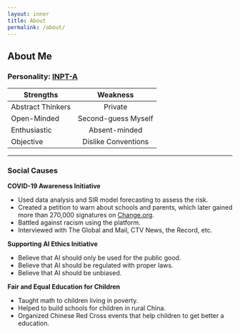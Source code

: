 ```yaml
---
layout: inner
title: About
permalink: /about/
---
```


## About Me

### Personality: [INPT-A](https://www.16personalities.com/profiles/142e9ccb7ed1a)

| **Strengths**      | **Weakness**        |
| ------------------ |:-------------------:|
| Abstract Thinkers  | Private             |
| Open-Minded        | Second-guess Myself |
| Enthusiastic       | Absent-minded       |
| Objective          | Dislike Conventions |

---

### Social Causes

**COVID-19 Awareness Initiative**

* Used data analysis and SIR model forecasting to assess the risk. 
* Created a petition to warn about schools and parents, which later gained more than 270,000 signatures on [Change.org](https://www.change.org/p/close-all-schools-in-canada-immediately-to-stop-covid-19).
* Battled against racism using the platform.
* Interviewed with The Global and Mail, CTV News, the Record, etc.

**Supporting AI Ethics Initiative**

* Believe that AI should only be used for the public good.
* Believe that AI should be regulated with proper laws.
* Believe that AI should be unbiased.

**Fair and Equal Education for Children**

* Taught math to children living in poverty.
* Helped to build schools for children in rural China.
* Organized Chinese Red Cross events that help children to get better a education.





